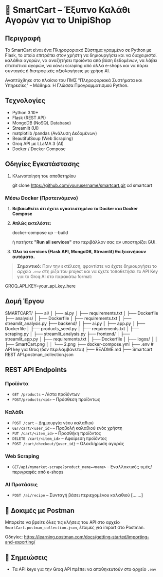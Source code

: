 # 🛒 SmartCart – Έξυπνο Καλάθι Αγορών για το UnipiShop

## Περιγραφή
Το SmartCart είναι ένα Πληροφοριακό Σύστημα γραμμένο σε Python με Flask, το οποίο επιτρέπει στον χρήστη να δημιουργήσει και να διαχειριστεί καλάθια αγορών, να αναζητήσει προϊόντα από βάση δεδομένων, να λάβει στατιστικά αγορών, να κάνει scraping από άλλα e-shops και να πάρει συνταγές ή διατροφικές αξιολογήσεις με χρήση AI.

Αναπτύχθηκε στο πλαίσιο του ΠΜΣ "Πληροφοριακά Συστήματα και Υπηρεσίες" – Μάθημα: Η Γλώσσα Προγραμματισμού Python.

## Τεχνολογίες
- Python 3.10+
- Flask (REST API)
- MongoDB (NoSQL Database)
- Streamlit (UI)
- matplotlib /pandas (Ανάλυση Δεδομένων)
- BeautifulSoup (Web Scraping)
- Groq API με LLaMA 3 (AI)
- Docker / Docker Compose

## Οδηγίες Εγκατάστασης

1. Κλωνοποίηση του αποθετηρίου
  
   git clone https://github.com/yourusername/smartcart.git
   cd smartcart

### Μέσω Docker (Προτεινόμενο)

1. **Βεβαιωθείτε ότι έχετε εγκατεστημένο το Docker και Docker Compose**
2. **Απλώς εκτελέστε:**

   docker-compose up --build

   ή πατήστε **"Run all services"** στο περιβάλλον σας αν υποστηρίζει GUI.
3. **Όλα τα services (Flask API, MongoDB, Streamlit) θα ξεκινήσουν αυτόματα.**

>**Σημαντικό:** Πριν την εκτέλεση, φροντίστε να έχετε δημιουργήσει το αρχείο `.env` στη ρίζα του project και να έχετε τοποθετήσει το API Key για το Groq AI στο παρακάτω format:

GROQ_API_KEY=your_api_key_here

## Δομή Έργου

SMARTCART/
├── ai/
│   ├── ai.py
│   ├── requirements.txt
│   ├── Dockerfile
├── analysis/
│   ├── Dockerfile
│   ├── requirements.txt
│   ├── streamlit_analysis.py
├── backend/
│   ├── ai.py
│   ├── app.py
│   ├── Dockerfile
│   ├── products_seed.py
│   ├── requirements.txt
│   ├── scraping.py
│   ├── streamlit_analysis.py
├── frontend/
│   ├── streamlit_app.py
│   ├── requirements.txt
│   ├── Dockerfile
│   ├── logos/
│   │   ├── SmartCart.png
│   │   └── 2.png
├── docker-compose.yml
├── .env              # API key για Groq (δεν περιλαμβάνεται)
├── README.md
├── Smartcart REST API.postman_collection.json


## REST API Endpoints

### Προϊόντα
- `GET /products` – Λίστα προϊόντων
- `POST/products/<id>` – Πρόσθεση προϊόντως

### Καλάθι
- `POST /cart` – Δημιουργία νέου καλαθιού
- `GET/cart/<user_id>` – Προβολή καλαθιού ενός χρήστη
- `PUT /cart/<item_id>` – Προσθήκη προϊόντος
- `DELETE /cart/<item_id>` – Αφαίρεση προϊόντος
- `POST /cart/checkout/{user_id}` – Ολοκλήρωση αγοράς

### Web Scraping
- `GET/api/mymarket-scrape?product_name=<name>` – Εναλλακτικές τιμές/περιγραφές από e-shops

### AI Προτάσεις
- `POST /ai/recipe` – Συνταγή βάσει περιεχομένου καλαθιού
[.......]

## 🧪 Δοκιμές με Postman

Μπορείτε να βρείτε όλες τις κλήσεις του API στο αρχείο `SmartCart.postman_collection.json`, έτοιμες για import στο Postman.

Οδηγίες: https://learning.postman.com/docs/getting-started/importing-and-exporting/

## 📌 Σημειώσεις
- Τα API keys για την Groq API πρέπει να αποθηκευτούν στο αρχείο `.env`

